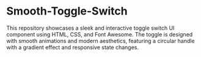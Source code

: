 # Smooth-Toggle-Switch
This repository showcases a sleek and interactive toggle switch UI component using HTML, CSS, and Font Awesome. The toggle is designed with smooth animations and modern aesthetics, featuring a circular handle with a gradient effect and responsive state changes. 
